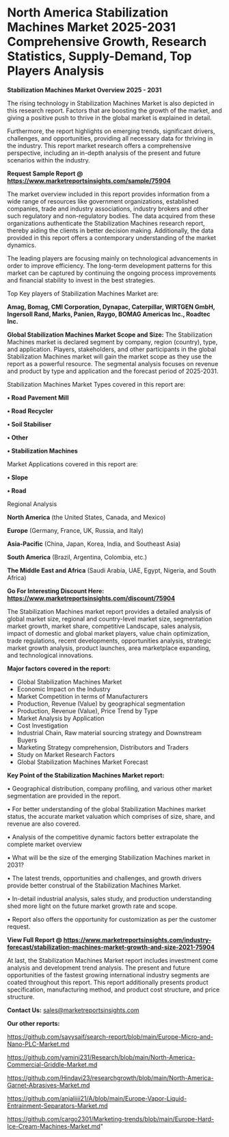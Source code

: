 # North America Stabilization Machines Market 2025-2031 Comprehensive Growth, Research Statistics, Supply-Demand,  Top Players Analysis

<Strong> Stabilization Machines Market Overview 2025 - 2031</strong>

The rising technology in Stabilization Machines Market is also depicted in this research report. Factors that are boosting the growth of the market, and giving a positive push to thrive in the global market is explained in detail.

Furthermore, the report highlights on emerging trends, significant drivers, challenges, and opportunities, providing all necessary data for thriving in the industry. This report market research offers a comprehensive perspective, including an in-depth analysis of the present and future scenarios within the industry.

<strong>Request Sample Report @ <a href=https://www.marketreportsinsights.com/sample/75904>https://www.marketreportsinsights.com/sample/75904</a></strong>

The market overview included in this report provides information from a wide range of resources like government organizations, established companies, trade and industry associations, industry brokers and other such regulatory and non-regulatory bodies. The data acquired from these organizations authenticate the Stabilization Machines research report, thereby aiding the clients in better decision making. Additionally, the data provided in this report offers a contemporary understanding of the market dynamics.

The leading players are focusing mainly on technological advancements in order to improve efficiency. The long-term development patterns for this market can be captured by continuing the ongoing process improvements and financial stability to invest in the best strategies.

Top Key players of Stabilization Machines Market are:

<strong>Amag, Bomag, CMI Corporation, Dynapac, Caterpillar, WIRTGEN GmbH, Ingersoll Rand, Marks, Panien, Raygo, BOMAG Americas Inc., Roadtec Inc.</strong>

<strong><b>Global Stabilization Machines Market Scope and Size:</b></strong>
The Stabilization Machines market is declared segment by company, region (country), type, and application. Players, stakeholders, and other participants in the global Stabilization Machines market will gain the market scope as they use the report as a powerful resource. The segmental analysis focuses on revenue and product by type and application and the forecast period of 2025-2031.

Stabilization Machines Market Types covered in this report are:

<strong>• Road Pavement Mill

• Road Recycler

• Soil Stabiliser

• Other

• Stabilization Machines</strong>

Market Applications covered in this report are:

<strong>• Slope

• Road</strong> 

Regional Analysis

<strong>North America</strong> (the United States, Canada, and Mexico)

<strong>Europe</strong> (Germany, France, UK, Russia, and Italy)

<strong>Asia-Pacific</strong> (China, Japan, Korea, India, and Southeast Asia)

<strong>South America</strong> (Brazil, Argentina, Colombia, etc.)

<strong>The Middle East and Africa</strong> (Saudi Arabia, UAE, Egypt, Nigeria, and South Africa)

<strong>Go For Interesting Discount Here: <a href=https://www.marketreportsinsights.com/discount/75904>https://www.marketreportsinsights.com/discount/75904</a></strong>

The Stabilization Machines market report provides a detailed analysis of global market size, regional and country-level market size, segmentation market growth, market share, competitive Landscape, sales analysis, impact of domestic and global market players, value chain optimization, trade regulations, recent developments, opportunities analysis, strategic market growth analysis, product launches, area marketplace expanding, and technological innovations.

<strong><b>Major factors covered in the report:</b></strong>
<ul>
  <li>Global Stabilization Machines Market </li>
  <li>Economic Impact on the Industry</li>
  <li>Market Competition in terms of Manufacturers</li>
  <li>Production, Revenue (Value) by geographical segmentation</li>
  <li>Production, Revenue (Value), Price Trend by Type</li>
  <li>Market Analysis by Application</li>
  <li>Cost Investigation</li>
  <li>Industrial Chain, Raw material sourcing strategy and Downstream Buyers</li>
  <li>Marketing Strategy comprehension, Distributors and Traders</li>
  <li>Study on Market Research Factors</li>
  <li>Global Stabilization Machines Market Forecast</li>
</ul>

<strong><b>Key Point of the Stabilization Machines Market report:</b></strong>

• Geographical distribution, company profiling, and various other market segmentation are provided in the report.

• For better understanding of the global Stabilization Machines market status, the accurate market valuation which comprises of size, share, and revenue are also covered.

• Analysis of the competitive dynamic factors better extrapolate the complete market overview

• What will be the size of the emerging Stabilization Machines market in 2031?

• The latest trends, opportunities and challenges, and growth drivers provide better construal of the Stabilization Machines Market.

• In-detail industrial analysis, sales study, and production understanding shed more light on the future market growth rate and scope.

• Report also offers the opportunity for customization as per the customer request.

<strong><b>View Full Report @ <a href=https://www.marketreportsinsights.com/industry-forecast/stabilization-machines-market-growth-and-size-2021-75904>https://www.marketreportsinsights.com/industry-forecast/stabilization-machines-market-growth-and-size-2021-75904</a></b></strong>


At last, the Stabilization Machines Market report includes investment come analysis and development trend analysis. The present and future opportunities of the fastest growing international industry segments are coated throughout this report. This report additionally presents product specification, manufacturing method, and product cost structure, and price structure.

<strong>Contact Us:</strong>
sales@marketreportsinsights.com

<strong>Our other reports:</strong>

<a href=https://github.com/sayysaif/search-report/blob/main/Europe-Micro-and-Nano-PLC-Market.md>https://github.com/sayysaif/search-report/blob/main/Europe-Micro-and-Nano-PLC-Market.md</a>

<a href=https://github.com/yamini231/Research/blob/main/North-America-Commercial-Griddle-Market.md>https://github.com/yamini231/Research/blob/main/North-America-Commercial-Griddle-Market.md</a>

<a href=https://github.com/Hindavi23/researchgrowth/blob/main/North-America-Garnet-Abrasives-Market.md>https://github.com/Hindavi23/researchgrowth/blob/main/North-America-Garnet-Abrasives-Market.md</a>

<a href=https://github.com/anjaliiii21/A/blob/main/Europe-Vapor-Liquid-Entrainment-Separators-Market.md>https://github.com/anjaliiii21/A/blob/main/Europe-Vapor-Liquid-Entrainment-Separators-Market.md</a>

<a href=https://github.com/cargo2301/Marketing-trends/blob/main/Europe-Hard-Ice-Cream-Machines-Market.md>https://github.com/cargo2301/Marketing-trends/blob/main/Europe-Hard-Ice-Cream-Machines-Market.md</a>"
